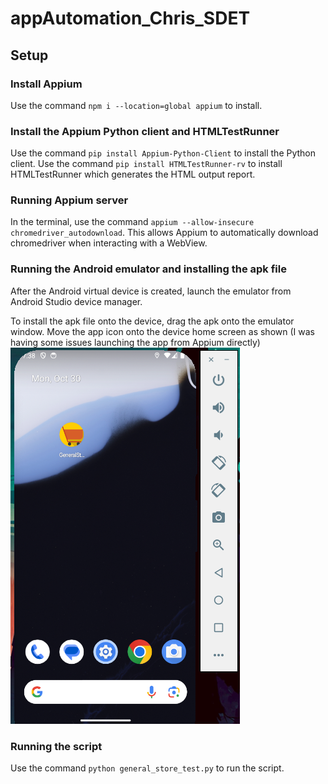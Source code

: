 # appAutomation_Chris_SDET

## Setup

### Install Appium
Use the command ```npm i --location=global appium``` to install.

### Install the Appium Python client and HTMLTestRunner
Use the command ```pip install Appium-Python-Client``` to install the Python client.
Use the command ```pip install HTMLTestRunner-rv``` to install HTMLTestRunner which generates the HTML output report.

### Running Appium server
In the terminal, use the command ```appium --allow-insecure chromedriver_autodownload```.
This allows Appium to automatically download chromedriver when interacting with a WebView.

### Running the Android emulator and installing the apk file
After the Android virtual device is created, launch the emulator from Android Studio device manager.

To install the apk file onto the device, drag the apk onto the emulator window.
Move the app icon onto the device home screen as shown (I was having some issues launching the app from Appium directly)
![Device Home Screen](https://github.com/cftuabbottgithub/appAutomation_Chris_SDET/blob/main/emulator_screenshot.png)
### Running the script
Use the command ```python general_store_test.py``` to run the script.
